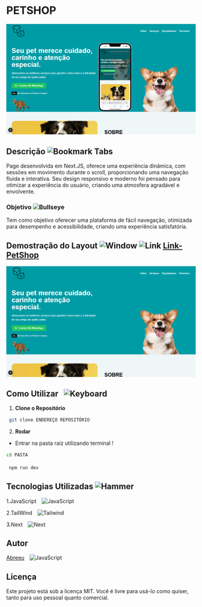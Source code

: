 # PETSHOP

![Tela-Inicial](./public/Petshop-capa.png)

## Descrição <img src="https://raw.githubusercontent.com/Tarikul-Islam-Anik/Animated-Fluent-Emojis/master/Emojis/Objects/Bookmark%20Tabs.png" alt="Bookmark Tabs" width="25" height="25" />
 Page desenvolvida em Next.JS, oferece uma experiência dinâmica, com sessões em movimento durante o scroll, proporcionando uma navegação fluida e interativa. Seu design responsivo e moderno foi pensado para otimizar a experiência do usuário, criando uma atmosfera agradável e envolvente.

### Objetivo <img src="https://raw.githubusercontent.com/Tarikul-Islam-Anik/Animated-Fluent-Emojis/master/Emojis/Activities/Bullseye.png" alt="Bullseye" width="25" height="25" />

Tem como objetivo oferecer uma plataforma de fácil navegação, otimizada para desempenho e acessibilidade, criando uma experiência satisfatória.

## Demostração do Layout <img src="https://raw.githubusercontent.com/Tarikul-Islam-Anik/Animated-Fluent-Emojis/master/Emojis/Objects/Window.png" alt="Window" width="25" height="25" /> <img src="https://raw.githubusercontent.com/Tarikul-Islam-Anik/Animated-Fluent-Emojis/master/Emojis/Objects/Link.png" alt="Link" width="25" height="25" /> [Link-PetShop](https://petshop-abreeu.vercel.app/)

![Tela-Funcional](./public/Petshop-tela.png)

## Como Utilizar <img src="https://raw.githubusercontent.com/Tarikul-Islam-Anik/Animated-Fluent-Emojis/master/Emojis/Objects/Keyboard.png" alt="Keyboard" width="25" height="25" style="margin-left: 10px;"  />

1. **Clone o Repositório**

```bash
 git clone ENDEREÇO REPOSITÓRIO
```
2. **Rodar**
- Entrar na pasta raiz utilizando terminal !
```bash
cd PASTA

 npm run dev
```



## Tecnologias Utilizadas <img src="https://raw.githubusercontent.com/Tarikul-Islam-Anik/Animated-Fluent-Emojis/master/Emojis/Objects/Hammer.png" alt="Hammer" width="25" height="25" />

1.JavaScript <img src="https://skillicons.dev/icons?i=javascript" alt="JavaScript"  width="25" height="25" style="margin-left: 10px;" />

2.TailWind <img src="https://skillicons.dev/icons?i=tailwind" alt="Tailwind" width="25" height="25" style="margin-left: 10px;" />

3.Next <img src="https://skillicons.dev/icons?i=next" alt="Next" width="25" height="25" style="margin-left: 10px;" />

## Autor

[Abreeu](https://www.linkedin.com/in/abreeu/)
<img src="https://skillicons.dev/icons?i=linkedin" alt="JavaScript" width="25" height="25" style="margin-left: 10px;" />


## Licença

Este projeto está sob a licença MIT. Você é livre para usá-lo como quiser, tanto para uso pessoal quanto comercial.


